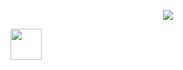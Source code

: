<p align="center">
  <img src="https://capsule-render.vercel.app/api?type=waving&height=150&color=gradient&text=Hello,%20devs!%20👻&reversal=false&animation=fadeIn&fontSize=60"/>
</p>
<a href="https://www.instagram.com/thesuryanshsharma/">
  <img height="50" src="https://user-images.githubusercontent.com/46517096/166974368-9798f39f-1f46-499c-b14e-81f0a3f83a06.png"/>
</a>

